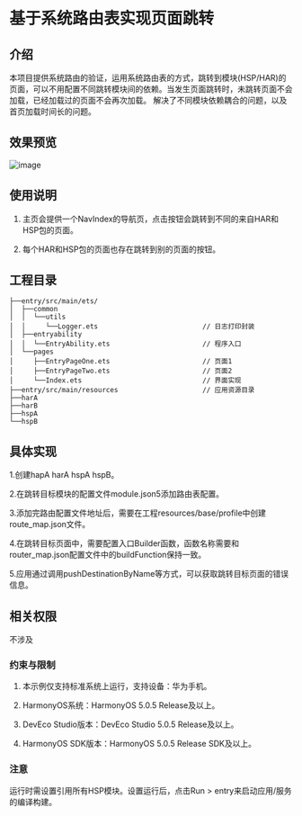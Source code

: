 # 基于系统路由表实现页面跳转

## 介绍

本项目提供系统路由的验证，运用系统路由表的方式，跳转到模块(HSP/HAR)的页面，可以不用配置不同跳转模块间的依赖。当发生页面跳转时，未跳转页面不会加载，已经加载过的页面不会再次加载。 解决了不同模块依赖耦合的问题，以及首页加载时间长的问题。

## 效果预览

![image](screenshots/device/navigation_router.gif)

## 使用说明

1. 主页会提供一个NavIndex的导航页，点击按钮会跳转到不同的来自HAR和HSP包的页面。

2. 每个HAR和HSP包的页面也存在跳转到别的页面的按钮。

## 工程目录

```
├──entry/src/main/ets/
│  ├──common
│  │  └──utils
│  │     └──Logger.ets                          // 日志打印封装
│  ├──entryability
│  │  └──EntryAbility.ets                       // 程序入口  
│  └──pages
│     ├──EntryPageOne.ets                       // 页面1
│     ├──EntryPageTwo.ets                       // 页面2
│     └──Index.ets                              // 界面实现
├──entry/src/main/resources                     // 应用资源目录
├──harA
├──harB
├──hspA
└──hspB
```

## 具体实现

1.创建hapA harA hspA hspB。

2.在跳转目标模块的配置文件module.json5添加路由表配置。

3.添加完路由配置文件地址后，需要在工程resources/base/profile中创建route_map.json文件。

4.在跳转目标页面中，需要配置入口Builder函数，函数名称需要和router_map.json配置文件中的buildFunction保持一致。

5.应用通过调用pushDestinationByName等方式，可以获取跳转目标页面的错误信息。

## 相关权限

不涉及

### 约束与限制

1. 本示例仅支持标准系统上运行，支持设备：华为手机。

2. HarmonyOS系统：HarmonyOS 5.0.5 Release及以上。

3. DevEco Studio版本：DevEco Studio 5.0.5 Release及以上。

4. HarmonyOS SDK版本：HarmonyOS 5.0.5 Release SDK及以上。

### 注意

运行时需设置引用所有HSP模块。设置运行后，点击Run > entry来启动应用/服务的编译构建。
